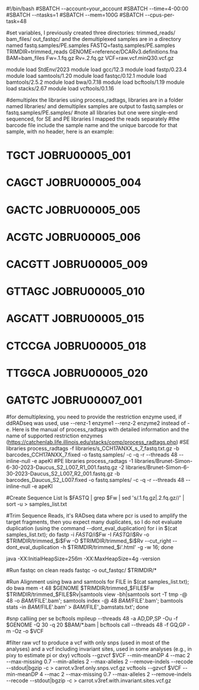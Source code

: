 #!/bin/bash
#SBATCH --account=your_account
#SBATCH --time=4-00:00
#SBATCH --ntasks=1
#SBATCH --mem=100G
#SBATCH --cpus-per-task=48

#set variables, I previously created three directories: trimmed_reads/ bam_files/ out_fastqc/ and the demultiplexed samples are in a directory named fastq.samples/PE.samples
FASTQ=fastq.samples/PE.samples
TRIMDIR=trimmed_reads
GENOME=reference/DCARv3.definitions.fna
BAM=bam_files
Fw=.1.fq.gz
Rv=.2.fq.gz
VCF=raw.vcf.minQ30.vcf.gz

module load StdEnv/2023
module load gcc/12.3
module load fastp/0.23.4
module load samtools/1.20
module load fastqc/0.12.1
module load bamtools/2.5.2
module load bwa/0.7.18
module load bcftools/1.19
module load stacks/2.67
module load vcftools/0.1.16

#demultiplex the libraries using process_radtags, libraries are in a folder named libraries/ and demultiplex samples are output to fastq.samples or fastq.samples/PE.samples/
#note all libraries but one were single-end sequenced, for SE and PE libraries I mapped the reads separately
#the barcode file include the sample name and the unique barcode for that sample, with no header, here is an example:
#        TGCT	JOBRU00005_001
#        CAGCT	JOBRU00005_004
#        GACTC	JOBRU00005_005
#        ACGTC	JOBRU00005_006
#        CACGTT	JOBRU00005_009
#        GTTAGC	JOBRU00005_010
#        AGCATT	JOBRU00005_015
#        CTCCGA	JOBRU00005_018
#        TTGGCA	JOBRU00005_020
#        GATGTC	JOBRU00007_001

#for demultiplexing, you need to provide the restriction enzyme used, if ddRADseq was used, use --renz-1 enzyme1 --renz-2 enzyme2 instead of -e. Here is the manual of process_radtags with detailed information and the name of supported restriction enzymes (https://catchenlab.life.illinois.edu/stacks/comp/process_radtags.php)
#SE libraries
process_radtags -f libraries/s_CCH17ANXX_s_7_fastq.txt.gz -b barcodes_CCH17ANXX_7.fixed -o fastq.samples/ -c -q -r --threads 48 --inline-null -e apeKI 
#PE libraries
process_radtags -1 libraries/Brunet-Simon-6-30-2023-Daucus_S2_L007_R1_001.fastq.gz -2 libraries/Brunet-Simon-6-30-2023-Daucus_S2_L007_R2_001.fastq.gz -b barcodes_Daucus_S2_L007.fixed -o fastq.samples/ -c -q -r --threads 48 --inline-null -e apeKI

#Create Sequence List
ls $FASTQ | grep $Fw | sed 's/.1.fq.gz\|.2.fq.gz//' | sort -u > samples_list.txt

#Trim Sequence Reads, it's RADseq data where pcr is used to amplify the target fragments, then you expect many duplicates, so I do not evaluate duplication (using the command --dont_eval_duplication)
for i in $(cat samples_list.txt);
do fastp -i $FASTQ/$i$Fw -I $FASTQ/$i$Rv -o $TRIMDIR/trimmed_$i$Fw -O $TRIMDIR/trimmed_$i$Rv --cut_right --dont_eval_duplication -h $TRIMDIR/trimmed_$i'.html' -g -w 16;
done

java -XX:InitialHeapSize=256m -XX:MaxHeapSize=4g -version

#Run fastqc on clean reads
fastqc -o out_fastqc/ $TRIMDIR/*

#Run Alignment using bwa and samtools
for FILE in $(cat samples_list.txt);
do bwa mem -t 48 $GENOME $TRIMDIR/trimmed_$FILE$Fw $TRIMDIR/trimmed_$FILE$Rv|samtools view -bh|samtools sort -T tmp -@ 48 -o $BAM/$FILE'.bam';
samtools index -@ 48 $BAM/$FILE'.bam';
bamtools stats -in $BAM/$FILE'.bam' > $BAM/$FILE'_bamstats.txt';
done

#snp calliing per se
bcftools mpileup --threads 48 -a AD,DP,SP -Ou -f $GENOME -Q 30 -q 20 $BAM/*.bam | bcftools call --threads 48 -f GQ,GP -m -Oz -o $VCF

#filter raw vcf to produce a vcf with only snps (used in most of the analyses) and a vcf including invariant sites, used in some analyses (e.g., in pixy to estimate pi or dxy)
vcftools --gzvcf $VCF --min-meanDP 4 --mac 2 --max-missing 0.7 --min-alleles 2 --max-alleles 2 --remove-indels --recode --stdout|bgzip -c > carrot.v3ref.only.snps.vcf.gz
vcftools --gzvcf $VCF --min-meanDP 4 --mac 2 --max-missing 0.7 --max-alleles 2 --remove-indels --recode --stdout|bgzip -c > carrot.v3ref.with.invariant.sites.vcf.gz

